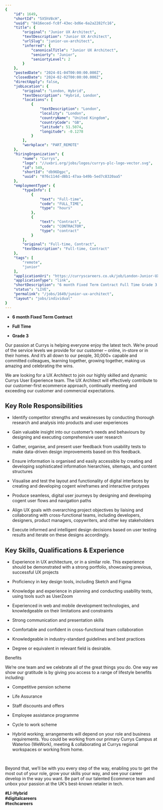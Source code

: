 ```yaml
---
{
	"id": 1649,
	"shortId": "5X5hV8cH",
	"uuid": "8416eced-fc8f-43ec-bd6e-6a2a2282fc16",
	"title": {
		"original": "Junior UX Architect",
		"textDescription": "Junior UX Architect",
		"urlSlug": "junior-ux-architect",
		"inferred": {
			"canonicalTitle": "Junior UX Architect",
			"seniorty": "Junior",
			"seniortyLevel": 2
		}
	},
	"postedDate": "2024-01-04T00:00:00.000Z",
	"closedDate": "2024-02-02T00:00:00.000Z",
	"directApply": false,
	"jobLocation": {
		"original": "London, Hybrid",
		"textDescription": "Hybrid, London",
		"locations": [
			{
				"textDescription": "London",
				"locality": "London",
				"countryName": "United Kingdom",
				"countryCode": "GB",
				"latitude": 51.5074,
				"longitude": -0.1278
			}
		],
		"workplace": "PART_REMOTE"
	},
	"hiringOrganization": {
		"name": "Currys",
		"logo": "//uxbri.org/jobs/logos/currys-plc-logo-vector.svg",
		"id": 549,
		"shortId": "db96Dgpc",
		"uuid": "076c114d-d8b1-47aa-b49b-5ed7c8320aa5"
	},
	"employmentType": {
		"typeInfo": [
			{
				"text": "Full-time",
				"code": "FULL_TIME",
				"type": "hours"
			},
			{
				"text": "Contract",
				"code": "CONTRACTOR",
				"type": "contract"
			}
		],
		"original": "Full-time, Contract",
		"textDescription": "Full-time, Contract"
	},
	"tags": [
		"remote",
		"junior"
	],
	"applicationUri": "https://curryscareers.co.uk/job/London-Junior-UX-Architect/1021506601/?feedId=335101",
	"applicationType": "link",
	"shortDescription": "6 month Fixed Term Contract Full Time Grade 3 Our passion at Currys is helping everyone enjoy the latest tech. We’re’ proud of the service levels we provide for our customer – online, in-store- or",
	"status": "LIVE",
	"permalink": "/jobs/1649/junior-ux-architect",
	"layout": "jobs/individual"
}
---
```

<ul><li><p><strong>6 month Fixed Term Contract</strong></p></li><li><p><strong>Full Time</strong></p></li><li><p><strong>Grade 3</strong></p></li></ul><p>Our passion at Currys is helping everyone enjoy the latest tech. We’re proud of the service levels we provide for our customer – online, in-store or in their homes. And it’s all down to our people, 30,000+ capable and committed colleagues, learning together, growing together, making us amazing and celebrating the wins.</p><p>We are looking for a UX Architect to join our highly skilled and dynamic Currys User Experience team. The UX Architect will effectively contribute to our customer-first ecommerce approach, continually meeting and exceeding our customer and commercial expectations.&nbsp;</p><h2>Key Role Responsibilities&nbsp;</h2><ul><li><p>Identify competitor strengths and weaknesses by conducting thorough research and analysis into products and user experiences</p></li><li><p>Gain valuable insight into our customer’s needs and behaviours by designing and executing comprehensive user research</p></li><li><p>Gather, organise, and present user feedback from usability tests to make data-driven design improvements based on this feedback.&nbsp;</p></li><li><p>Ensure information is organised and easily accessible by creating and developing sophisticated information hierarchies, sitemaps, and content structures</p></li><li><p>Visualise and test the layout and functionality of digital interfaces by creating and developing cogent wireframes and interactive protypes</p></li><li><p>Produce seamless, digital user journeys by designing and developing cogent user flows and navigation paths</p></li><li><p>Align UX goals with overarching project objectives by liaising and collaborating with cross-functional teams, including developers, designers, product managers, copywriters, and other key stakeholders</p></li><li><p>Execute informed and intelligent design decisions based on user testing results and iterate on these designs accordingly.&nbsp;</p></li></ul><h2>Key Skills, Qualifications &amp; Experience</h2><ul><li><p>Experience in UX architecture, or in a similar role. This experience should be demonstrated with a strong portfolio, showcasing previous, successful UX projects</p></li><li><p>Proficiency in key design tools, including Sketch and Figma</p></li><li><p>Knowledge and experience in planning and conducting usability tests, using tools such as UserZoom</p></li><li><p>Experienced in web and mobile development technologies, and knowledgeable on their limitations and constraints</p></li><li><p>Strong communication and presentation skills</p></li><li><p>Comfortable and confident in cross-functional team collaboration</p></li><li><p>Knowledgeable in industry-standard guidelines and best practices</p></li><li><p>Degree or equivalent in relevant field is desirable.</p></li></ul><p>Benefits</p><p>We’re one team and we celebrate all of the great things you do. One way we show our gratitude is by giving you access to a range of lifestyle benefits including:&nbsp;</p><ul><li><p>Competitive pension scheme</p></li><li><p>Life Assurance</p></li><li><p>Staff discounts and offers</p></li><li><p>Employee assistance programme</p></li><li><p>Cycle to work scheme</p></li><li><p>Hybrid working; arrangements will depend on your role and business requirements. You could be working from our primary Currys Campus at Waterloo (WeWork), meeting &amp; collaborating at Currys regional workspaces or working from home.</p></li></ul><p>&nbsp;</p><p>Beyond that, we’ll be with you every step of the way, enabling you to get the most out of your role, grow your skills your way, and see your career develop in the way you want. Be part of our talented Ecommerce team and unbox your passion at the UK’s best-known retailer in tech.</p><p><strong>#LI-Hybrid&nbsp;<br>#digitalcareers<br>#techcareers</strong></p>
